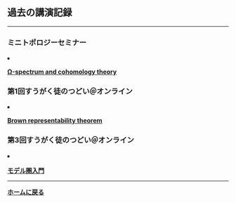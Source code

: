 ## **過去の講演記録**

--- 

### ミニトポロジーセミナー
  <li><p><strong><a href="/pdf/The homotopy construction of cohomology.pdf">Ω-spectrum and cohomology theory</a></strong></p></li>



### 第1回すうがく徒のつどい＠オンライン
  <li><p><strong><a href="/pdf/Brown representability theorem.pdf">Brown representability theorem</a></strong></p></li>



### 第3回すうがく徒のつどい＠オンライン
  <li><p><strong><a href="/pdf/history of model category.pdf">モデル圏入門</a></strong></p></li>

---

**[ホームに戻る](/index)**